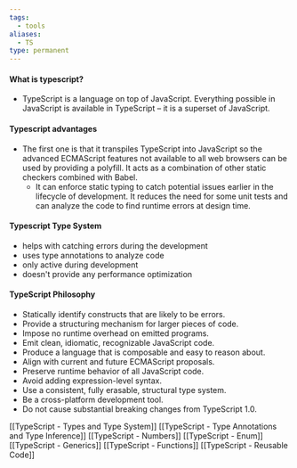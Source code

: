 ```yaml
---
tags:
  - tools
aliases:
  - TS
type: permanent
---
```



#### What is typescript?
- TypeScript is a language on top of JavaScript. Everything possible in JavaScript is available in TypeScript – it is a superset of JavaScript.

 #### Typescript advantages
- The first one is that it transpiles TypeScript into JavaScript so the advanced ECMAScript features not available to all web browsers can be used by providing a polyfill. It acts as a combination of other static checkers combined with Babel.
	- It can enforce static typing to catch potential issues earlier in the lifecycle of development. It reduces the need for some unit tests and can analyze the code to find runtime errors at design time.
#### Typescript Type System
- helps with catching errors during the development
- uses type annotations to analyze code 
- only active during development 
- doesn't provide any performance optimization 

#### TypeScript Philosophy
- Statically identify constructs that are likely to be errors.
- Provide a structuring mechanism for larger pieces of code.
- Impose no runtime overhead on emitted programs.
- Emit clean, idiomatic, recognizable JavaScript code.
- Produce a language that is composable and easy to reason about.
- Align with current and future ECMAScript proposals.
- Preserve runtime behavior of all JavaScript code.
- Avoid adding expression-level syntax.
- Use a consistent, fully erasable, structural type system.
- Be a cross-platform development tool.
- Do not cause substantial breaking changes from TypeScript 1.0.

[[TypeScript - Types and Type System]]
[[TypeScript - Type Annotations and Type Inference]]
[[TypeScript - Numbers]]
[[TypeScript - Enum]]
[[TypeScript - Generics]]
[[TypeScript - Functions]]
[[TypeScript - Reusable Code]]


